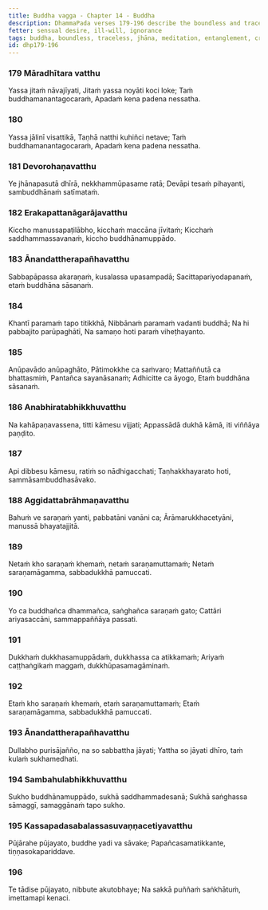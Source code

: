 ```yaml
---
title: Buddha vagga - Chapter 14 - Buddha
description: DhammaPada verses 179-196 describe the boundless and traceless nature of the Buddha, the teachings of all the Buddhas, rarity of a human birth, rarity of the arising of a Buddha, what is a safe refuge that leads to release from suffering, and the merit gained by ones who honor the Buddhas or their disciples.
fetter: sensual desire, ill-will, ignorance
tags: buddha, boundless, traceless, jhāna, meditation, entanglement, craving, jhāna, renunciation, tranquility, peace, sensual desire, human birth, mortal, dhamma, injury, harm, wholesome, purification, hindrances, endurance, patience, Nibbāna, ascetic, slander, restraint, moderation, seclusion, higher mind, sensual pleasure, delight, refuge, buddha, saṅgha, community, four noble truths, noble eightfold path, suffering, cessation, ending, mental proliferation, defilements, merit, spiritual practice, harmony
id: dhp179-196
---
```


### 179 Māradhītara vatthu

Yassa jitaṁ nāvajīyati,
Jitaṁ yassa noyāti koci loke;
Taṁ buddhamanantagocaraṁ,
Apadaṁ kena padena nessatha.

### 180

Yassa jālinī visattikā,
Taṇhā natthi kuhiñci netave;
Taṁ buddhamanantagocaraṁ,
Apadaṁ kena padena nessatha.

### 181 Devorohaṇavatthu

Ye jhānapasutā dhīrā,
nekkhammūpasame ratā;
Devāpi tesaṁ pihayanti,
sambuddhānaṁ satīmataṁ.

### 182 Erakapattanāgarājavatthu

Kiccho manussapaṭilābho,
kicchaṁ maccāna jīvitaṁ;
Kicchaṁ saddhammassavanaṁ,
kiccho buddhānamuppādo.

### 183 Ānandattherapañhavatthu

Sabbapāpassa akaraṇaṁ,
kusalassa upasampadā;
Sacittapariyodapanaṁ,
etaṁ buddhāna sāsanaṁ.

### 184

Khantī paramaṁ tapo titikkhā,
Nibbānaṁ paramaṁ vadanti buddhā;
Na hi pabbajito parūpaghātī,
Na samaṇo hoti paraṁ viheṭhayanto.

### 185

Anūpavādo anūpaghāto,
Pātimokkhe ca saṁvaro;
Mattaññutā ca bhattasmiṁ,
Pantañca sayanāsanaṁ;
Adhicitte ca āyogo,
Etaṁ buddhāna sāsanaṁ.

### 186 Anabhiratabhikkhuvatthu

Na kahāpaṇavassena,
titti kāmesu vijjati;
Appassādā dukhā kāmā,
iti viññāya paṇḍito.

### 187

Api dibbesu kāmesu,
ratiṁ so nādhigacchati;
Taṇhakkhayarato hoti,
sammāsambuddhasāvako.

### 188 Aggidattabrāhmaṇavatthu

Bahuṁ ve saraṇaṁ yanti,
pabbatāni vanāni ca;
Ārāmarukkhacetyāni,
manussā bhayatajjitā.

### 189

Netaṁ kho saraṇaṁ khemaṁ,
netaṁ saraṇamuttamaṁ;
Netaṁ saraṇamāgamma,
sabbadukkhā pamuccati.

### 190

Yo ca buddhañca dhammañca,
saṅghañca saraṇaṁ gato;
Cattāri ariyasaccāni,
sammappaññāya passati.

### 191

Dukkhaṁ dukkhasamuppādaṁ,
dukkhassa ca atikkamaṁ;
Ariyaṁ caṭṭhaṅgikaṁ maggaṁ,
dukkhūpasamagāminaṁ.

### 192

Etaṁ kho saraṇaṁ khemaṁ,
etaṁ saraṇamuttamaṁ;
Etaṁ saraṇamāgamma,
sabbadukkhā pamuccati.

### 193 Ānandattherapañhavatthu

Dullabho purisājañño,
na so sabbattha jāyati;
Yattha so jāyati dhīro,
taṁ kulaṁ sukhamedhati.

### 194 Sambahulabhikkhuvatthu

Sukho buddhānamuppādo,
sukhā saddhammadesanā;
Sukhā saṅghassa sāmaggī,
samaggānaṁ tapo sukho.

### 195 Kassapadasabalassasuvaṇṇacetiyavatthu

Pūjārahe pūjayato,
buddhe yadi va sāvake;
Papañcasamatikkante,
tiṇṇasokapariddave.

### 196

Te tādise pūjayato,
nibbute akutobhaye;
Na sakkā puññaṁ saṅkhātuṁ,
imettamapi kenaci.